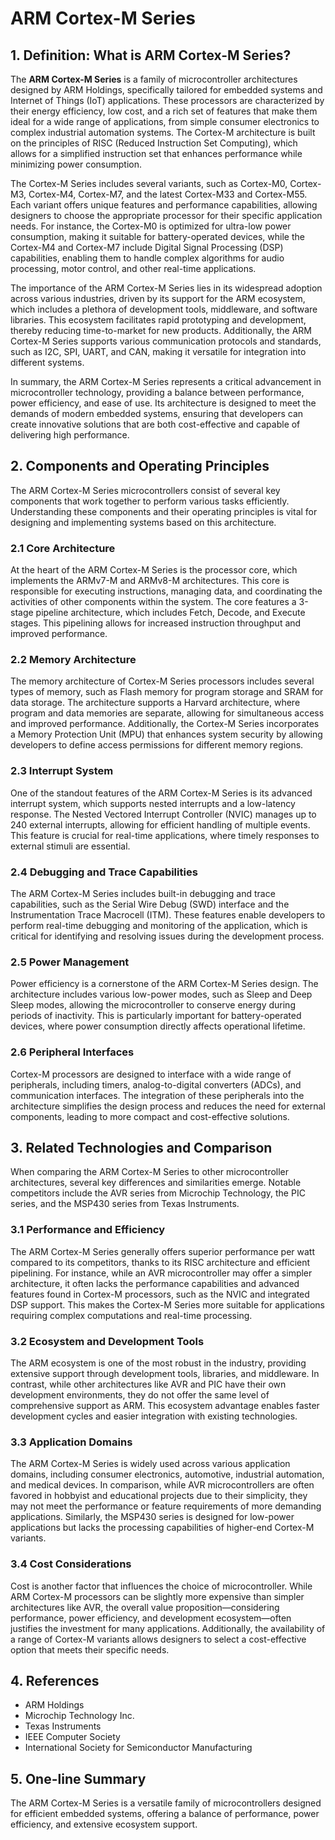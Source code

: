 # ARM Cortex-M Series

## 1. Definition: What is **ARM Cortex-M Series**?
The **ARM Cortex-M Series** is a family of microcontroller architectures designed by ARM Holdings, specifically tailored for embedded systems and Internet of Things (IoT) applications. These processors are characterized by their energy efficiency, low cost, and a rich set of features that make them ideal for a wide range of applications, from simple consumer electronics to complex industrial automation systems. The Cortex-M architecture is built on the principles of RISC (Reduced Instruction Set Computing), which allows for a simplified instruction set that enhances performance while minimizing power consumption.

The Cortex-M Series includes several variants, such as Cortex-M0, Cortex-M3, Cortex-M4, Cortex-M7, and the latest Cortex-M33 and Cortex-M55. Each variant offers unique features and performance capabilities, allowing designers to choose the appropriate processor for their specific application needs. For instance, the Cortex-M0 is optimized for ultra-low power consumption, making it suitable for battery-operated devices, while the Cortex-M4 and Cortex-M7 include Digital Signal Processing (DSP) capabilities, enabling them to handle complex algorithms for audio processing, motor control, and other real-time applications.

The importance of the ARM Cortex-M Series lies in its widespread adoption across various industries, driven by its support for the ARM ecosystem, which includes a plethora of development tools, middleware, and software libraries. This ecosystem facilitates rapid prototyping and development, thereby reducing time-to-market for new products. Additionally, the ARM Cortex-M Series supports various communication protocols and standards, such as I2C, SPI, UART, and CAN, making it versatile for integration into different systems.

In summary, the ARM Cortex-M Series represents a critical advancement in microcontroller technology, providing a balance between performance, power efficiency, and ease of use. Its architecture is designed to meet the demands of modern embedded systems, ensuring that developers can create innovative solutions that are both cost-effective and capable of delivering high performance.

## 2. Components and Operating Principles
The ARM Cortex-M Series microcontrollers consist of several key components that work together to perform various tasks efficiently. Understanding these components and their operating principles is vital for designing and implementing systems based on this architecture.

### 2.1 Core Architecture
At the heart of the ARM Cortex-M Series is the processor core, which implements the ARMv7-M and ARMv8-M architectures. This core is responsible for executing instructions, managing data, and coordinating the activities of other components within the system. The core features a 3-stage pipeline architecture, which includes Fetch, Decode, and Execute stages. This pipelining allows for increased instruction throughput and improved performance.

### 2.2 Memory Architecture
The memory architecture of Cortex-M Series processors includes several types of memory, such as Flash memory for program storage and SRAM for data storage. The architecture supports a Harvard architecture, where program and data memories are separate, allowing for simultaneous access and improved performance. Additionally, the Cortex-M Series incorporates a Memory Protection Unit (MPU) that enhances system security by allowing developers to define access permissions for different memory regions.

### 2.3 Interrupt System
One of the standout features of the ARM Cortex-M Series is its advanced interrupt system, which supports nested interrupts and a low-latency response. The Nested Vectored Interrupt Controller (NVIC) manages up to 240 external interrupts, allowing for efficient handling of multiple events. This feature is crucial for real-time applications, where timely responses to external stimuli are essential.

### 2.4 Debugging and Trace Capabilities
The ARM Cortex-M Series includes built-in debugging and trace capabilities, such as the Serial Wire Debug (SWD) interface and the Instrumentation Trace Macrocell (ITM). These features enable developers to perform real-time debugging and monitoring of the application, which is critical for identifying and resolving issues during the development process.

### 2.5 Power Management
Power efficiency is a cornerstone of the ARM Cortex-M Series design. The architecture includes various low-power modes, such as Sleep and Deep Sleep modes, allowing the microcontroller to conserve energy during periods of inactivity. This is particularly important for battery-operated devices, where power consumption directly affects operational lifetime.

### 2.6 Peripheral Interfaces
Cortex-M processors are designed to interface with a wide range of peripherals, including timers, analog-to-digital converters (ADCs), and communication interfaces. The integration of these peripherals into the architecture simplifies the design process and reduces the need for external components, leading to more compact and cost-effective solutions.

## 3. Related Technologies and Comparison
When comparing the ARM Cortex-M Series to other microcontroller architectures, several key differences and similarities emerge. Notable competitors include the AVR series from Microchip Technology, the PIC series, and the MSP430 series from Texas Instruments. 

### 3.1 Performance and Efficiency
The ARM Cortex-M Series generally offers superior performance per watt compared to its competitors, thanks to its RISC architecture and efficient pipelining. For instance, while an AVR microcontroller may offer a simpler architecture, it often lacks the performance capabilities and advanced features found in Cortex-M processors, such as the NVIC and integrated DSP support. This makes the Cortex-M Series more suitable for applications requiring complex computations and real-time processing.

### 3.2 Ecosystem and Development Tools
The ARM ecosystem is one of the most robust in the industry, providing extensive support through development tools, libraries, and middleware. In contrast, while other architectures like AVR and PIC have their own development environments, they do not offer the same level of comprehensive support as ARM. This ecosystem advantage enables faster development cycles and easier integration with existing technologies.

### 3.3 Application Domains
The ARM Cortex-M Series is widely used across various application domains, including consumer electronics, automotive, industrial automation, and medical devices. In comparison, while AVR microcontrollers are often favored in hobbyist and educational projects due to their simplicity, they may not meet the performance or feature requirements of more demanding applications. Similarly, the MSP430 series is designed for low-power applications but lacks the processing capabilities of higher-end Cortex-M variants.

### 3.4 Cost Considerations
Cost is another factor that influences the choice of microcontroller. While ARM Cortex-M processors can be slightly more expensive than simpler architectures like AVR, the overall value proposition—considering performance, power efficiency, and development ecosystem—often justifies the investment for many applications. Additionally, the availability of a range of Cortex-M variants allows designers to select a cost-effective option that meets their specific needs.

## 4. References
- ARM Holdings
- Microchip Technology Inc.
- Texas Instruments
- IEEE Computer Society
- International Society for Semiconductor Manufacturing

## 5. One-line Summary
The ARM Cortex-M Series is a versatile family of microcontrollers designed for efficient embedded systems, offering a balance of performance, power efficiency, and extensive ecosystem support.